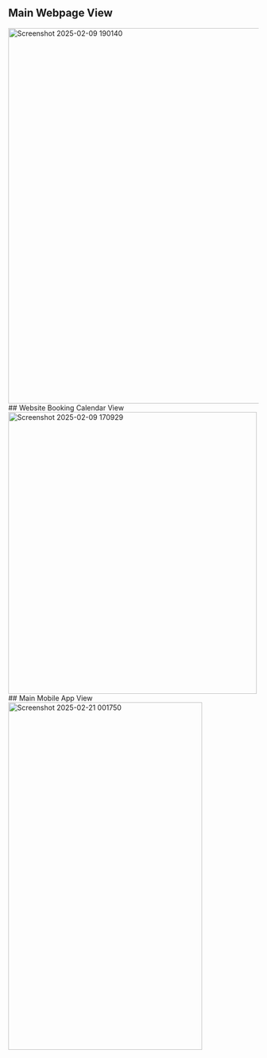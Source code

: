 ## Main Webpage View
<img width="1410" height="754" alt="Screenshot 2025-02-09 190140" src="https://github.com/user-attachments/assets/5d92a844-f097-45bd-a215-ac32ff4217fc" />
## Website Booking Calendar View
<img width="500" height="566" alt="Screenshot 2025-02-09 170929" src="https://github.com/user-attachments/assets/19ac84eb-e674-4548-8dc3-e47d17d90e18" />
## Main Mobile App View
<img width="390" height="698" alt="Screenshot 2025-02-21 001750" src="https://github.com/user-attachments/assets/991219f6-443e-459c-86b3-13bf7560d6e6" />

